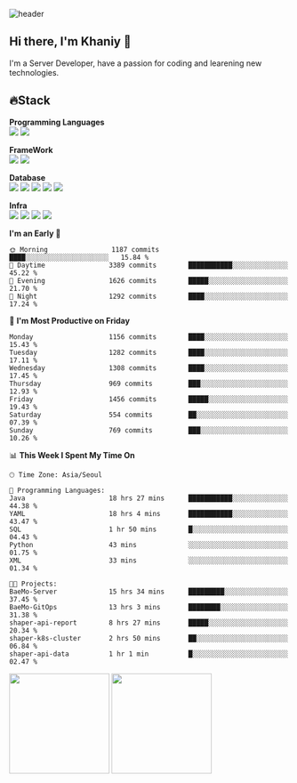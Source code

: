 ![header](https://capsule-render.vercel.app/api?type=soft&text=Welcome!&color=auto&height=200&section=header&fontSize=70)

## Hi there, I'm Khaniy 👋
I'm a Server Developer, have a passion for coding and learening new technologies.
<!-- <br> 📫 Email : kangh1596@gmail.com 
<br> 📝 Blog  : khan03.tistory.com/
<br> <img src="https://img.shields.io/badge/Email-222222?style=for-the-badge&logo=Gmail&logoColor=white">
<br> <img src="https://img.shields.io/badge/Blog -222222?style=for-the-badge&logo=Tistory&logoColor=white">
[hank0302's Blog](https://khan03.tistory.com/)
-->
## 🔥Stack 

**Programming Languages** <br>
 <img src="https://img.shields.io/badge/JAVA-E6522C?style=for-the-badge&logo=Java&logoColor=white">
 <img src="https://img.shields.io/badge/Python-3776AB?style=for-the-badge&logo=python&logoColor=white">

**FrameWork** <br>
<img src="https://img.shields.io/badge/SpringBoot-6DB33F?style=for-the-badge&logo=SpringBoot&logoColor=white">
<img src="https://img.shields.io/badge/FastAPI-009688?style=for-the-badge&logo=FastAPI&logoColor=white">

**Database** <br>
<img src="https://img.shields.io/badge/MySQL-4479A1?style=for-the-badge&logo=MySQL&logoColor=white">
<img src="https://img.shields.io/badge/MariaDB-003545?style=for-the-badge&logo=MariaDB&logoColor=white">
<img src="https://img.shields.io/badge/MongoDB-47A248?style=for-the-badge&logo=MongoDB&logoColor=white">
<img src="https://img.shields.io/badge/Redis-DC382D?style=for-the-badge&logo=Redis&logoColor=white">
<img src="https://img.shields.io/badge/PostgreSQL-4169E1?style=for-the-badge&logo=PostgreSQL&logoColor=white">

**Infra** <br>
<img src="https://img.shields.io/badge/Docker-2496ED?style=for-the-badge&logo=Docker&logoColor=white">
<img src="https://img.shields.io/badge/Kubernetes-326CE5?style=for-the-badge&logo=Kubernetes&logoColor=white">
<img src="https://img.shields.io/badge/Prometheus-E6522C?style=for-the-badge&logo=prometheus&logoColor=white">
<img src="https://img.shields.io/badge/Grafana-F46800?style=for-the-badge&logo=grafana&logoColor=white">

<!--START_SECTION:waka-->
**I'm an Early 🐤** 

```text
🌞 Morning                1187 commits        ████░░░░░░░░░░░░░░░░░░░░░   15.84 % 
🌆 Daytime                3389 commits        ███████████░░░░░░░░░░░░░░   45.22 % 
🌃 Evening                1626 commits        █████░░░░░░░░░░░░░░░░░░░░   21.70 % 
🌙 Night                  1292 commits        ████░░░░░░░░░░░░░░░░░░░░░   17.24 % 
```
📅 **I'm Most Productive on Friday** 

```text
Monday                   1156 commits        ████░░░░░░░░░░░░░░░░░░░░░   15.43 % 
Tuesday                  1282 commits        ████░░░░░░░░░░░░░░░░░░░░░   17.11 % 
Wednesday                1308 commits        ████░░░░░░░░░░░░░░░░░░░░░   17.45 % 
Thursday                 969 commits         ███░░░░░░░░░░░░░░░░░░░░░░   12.93 % 
Friday                   1456 commits        █████░░░░░░░░░░░░░░░░░░░░   19.43 % 
Saturday                 554 commits         ██░░░░░░░░░░░░░░░░░░░░░░░   07.39 % 
Sunday                   769 commits         ███░░░░░░░░░░░░░░░░░░░░░░   10.26 % 
```


📊 **This Week I Spent My Time On** 

```text
🕑︎ Time Zone: Asia/Seoul

💬 Programming Languages: 
Java                     18 hrs 27 mins      ███████████░░░░░░░░░░░░░░   44.38 % 
YAML                     18 hrs 4 mins       ███████████░░░░░░░░░░░░░░   43.47 % 
SQL                      1 hr 50 mins        █░░░░░░░░░░░░░░░░░░░░░░░░   04.43 % 
Python                   43 mins             ░░░░░░░░░░░░░░░░░░░░░░░░░   01.75 % 
XML                      33 mins             ░░░░░░░░░░░░░░░░░░░░░░░░░   01.34 % 

🐱‍💻 Projects: 
BaeMo-Server             15 hrs 34 mins      █████████░░░░░░░░░░░░░░░░   37.45 % 
BaeMo-GitOps             13 hrs 3 mins       ████████░░░░░░░░░░░░░░░░░   31.38 % 
shaper-api-report        8 hrs 27 mins       █████░░░░░░░░░░░░░░░░░░░░   20.34 % 
shaper-k8s-cluster       2 hrs 50 mins       ██░░░░░░░░░░░░░░░░░░░░░░░   06.84 % 
shaper-api-data          1 hr 1 min          █░░░░░░░░░░░░░░░░░░░░░░░░   02.47 % 
```


<!--END_SECTION:waka-->
<p>
  <img height="180em" src="https://github-readme-stats-khaniys-projects.vercel.app/api?username=khaniy&show_icons=true&include_all_commits=true&theme=dracula">
  <img height="180em" src="https://github-readme-stats-khaniys-projects.vercel.app/api/top-langs?username=khaniy&layout=compact&theme=dracula">
</p>

